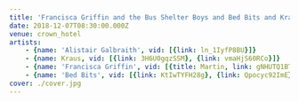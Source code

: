 ```yaml
---
title: 'Francisca Griffin and the Bus Shelter Boys and Bed Bits and Kraus'
date: 2018-12-07T08:30:00.000Z
venue: crown_hotel
artists:
    - {name: 'Alistair Galbraith', vid: [{link: ln_1IyfP8BU}]}
    - {name: Kraus, vid: [{link: 3H6U0gqzSSM}, {link: vmaHjS60RCo}]}
    - {name: 'Francisca Griffin', vid: [{title: Martin, link: gNHUTQ1BTNs}, {title: 'Falling Light', link: bHv6D8L_nXw}]}
    - {name: 'Bed Bits', vid: [{link: KtIwTYFH28g}, {link: Qpocyc92ImE}]}
cover: ./cover.jpg
---
```

